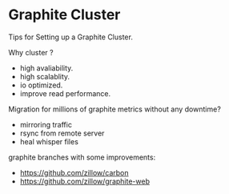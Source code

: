 # Graphite Cluster

Tips for Setting up a Graphite Cluster.


Why cluster ?

- high avaliability. 
- high scalablity.
- io optimized.
- improve read performance.


Migration for millions of graphite metrics without any downtime?

- mirroring traffic
- rsync from remote server
- heal whisper files


graphite branches with some improvements:

- https://github.com/zillow/carbon
- https://github.com/zillow/graphite-web
